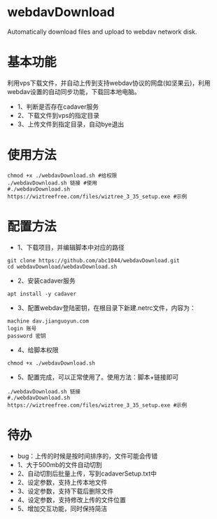 # webdavDownload
Automatically download files and upload to webdav network disk.

# 基本功能
利用vps下载文件，并自动上传到支持webdav协议的网盘(如坚果云)，利用webdav设置的自动同步功能，下载回本地电脑。
- 1、判断是否存在cadaver服务
- 2、下载文件到vps的指定目录
- 3、上传文件到指定目录，自动bye退出

# 使用方法
```shell
chmod +x ./webdavDownload.sh #给权限
./webdavDownload.sh 链接 #使用
#./webdavDownload.sh https://wiztreefree.com/files/wiztree_3_35_setup.exe #示例
```

# 配置方法
- 1、下载项目，并编辑脚本中对应的路径
```shell
git clone https://github.com/abc1044/webdavDownload.git
cd webdavDownload/webdavDownload.sh
```
- 2、安装cadaver服务
```shell
apt install -y cadaver
```
- 3、配置webdav登陆密钥，在根目录下新建.netrc文件，内容为：
```shell
machine dav.jianguoyun.com
login 账号
password 密钥
```
- 4、给脚本权限
```shell
chmod +x ./webdavDownload.sh
```
- 5、配置完成，可以正常使用了。使用方法：脚本+链接即可
```shell
./webdavDownload.sh 链接
#./webdavDownload.sh https://wiztreefree.com/files/wiztree_3_35_setup.exe #示例
```

# 待办
- bug：上传的时候是按时间排序的，文件可能会传错
- 1、大于500mb的文件自动切割
- 2、自动切割后批量上传，写到cadaverSetup.txt中
- 2、设定参数，支持上传本地文件
- 3、设定参数，支持下载后删除文件
- 4、设定参数，支持修改上传的文件位置
- 5、增加交互功能，同时保持简洁
